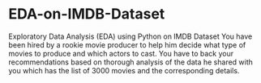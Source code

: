 # EDA-on-IMDB-Dataset
Exploratory Data Analysis (EDA) using Python on IMDB Dataset
You have been hired by a rookie movie producer to help him decide what type of movies to produce and which actors to cast. 
You have to back your recommendations based on thorough analysis of the data he shared with you which has the list of 3000 movies and the corresponding details.
